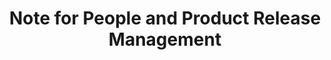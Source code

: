 ---
title: "Note for People and Product Release Management"
layout: "list"
weight: 2
#cover: /images/posts-cover.jpg
---